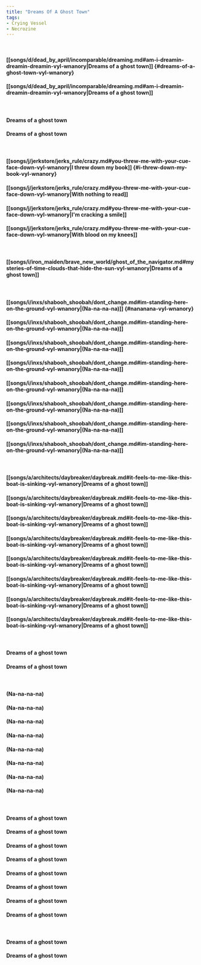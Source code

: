 ```yaml
---
title: "Dreams Of A Ghost Town"
tags:
- Crying Vessel
- Necrozine
---
```

&nbsp;
#### [[songs/d/dead_by_april/incomparable/dreaming.md#am-i-dreamin-dreamin-dreamin-vyl-wnanory|Dreams of a ghost town]] {#dreams-of-a-ghost-town-vyl-wnanory}
#### [[songs/d/dead_by_april/incomparable/dreaming.md#am-i-dreamin-dreamin-dreamin-vyl-wnanory|Dreams of a ghost town]]
&nbsp;
#### Dreams of a ghost town
#### Dreams of a ghost town
&nbsp;
#### [[songs/j/jerkstore/jerks_rule/crazy.md#you-threw-me-with-your-cue-face-down-vyl-wnanory|I threw down my book]] {#i-threw-down-my-book-vyl-wnanory}
#### [[songs/j/jerkstore/jerks_rule/crazy.md#you-threw-me-with-your-cue-face-down-vyl-wnanory|With nothing to read]]
#### [[songs/j/jerkstore/jerks_rule/crazy.md#you-threw-me-with-your-cue-face-down-vyl-wnanory|I'm cracking a smile]]
#### [[songs/j/jerkstore/jerks_rule/crazy.md#you-threw-me-with-your-cue-face-down-vyl-wnanory|With blood on my knees]]
&nbsp;
#### [[songs/i/iron_maiden/brave_new_world/ghost_of_the_navigator.md#mysteries-of-time-clouds-that-hide-the-sun-vyl-wnanory|Dreams of a ghost town]]
&nbsp;
#### [[songs/i/inxs/shabooh_shoobah/dont_change.md#im-standing-here-on-the-ground-vyl-wnanory|(Na-na-na-na)]] {#nananana-vyl-wnanory}
#### [[songs/i/inxs/shabooh_shoobah/dont_change.md#im-standing-here-on-the-ground-vyl-wnanory|(Na-na-na-na)]]
#### [[songs/i/inxs/shabooh_shoobah/dont_change.md#im-standing-here-on-the-ground-vyl-wnanory|(Na-na-na-na)]]
#### [[songs/i/inxs/shabooh_shoobah/dont_change.md#im-standing-here-on-the-ground-vyl-wnanory|(Na-na-na-na)]]
#### [[songs/i/inxs/shabooh_shoobah/dont_change.md#im-standing-here-on-the-ground-vyl-wnanory|(Na-na-na-na)]]
#### [[songs/i/inxs/shabooh_shoobah/dont_change.md#im-standing-here-on-the-ground-vyl-wnanory|(Na-na-na-na)]]
#### [[songs/i/inxs/shabooh_shoobah/dont_change.md#im-standing-here-on-the-ground-vyl-wnanory|(Na-na-na-na)]]
#### [[songs/i/inxs/shabooh_shoobah/dont_change.md#im-standing-here-on-the-ground-vyl-wnanory|(Na-na-na-na)]]
&nbsp;
#### [[songs/a/architects/daybreaker/daybreak.md#it-feels-to-me-like-this-boat-is-sinking-vyl-wnanory|Dreams of a ghost town]]
#### [[songs/a/architects/daybreaker/daybreak.md#it-feels-to-me-like-this-boat-is-sinking-vyl-wnanory|Dreams of a ghost town]]
#### [[songs/a/architects/daybreaker/daybreak.md#it-feels-to-me-like-this-boat-is-sinking-vyl-wnanory|Dreams of a ghost town]]
#### [[songs/a/architects/daybreaker/daybreak.md#it-feels-to-me-like-this-boat-is-sinking-vyl-wnanory|Dreams of a ghost town]]
#### [[songs/a/architects/daybreaker/daybreak.md#it-feels-to-me-like-this-boat-is-sinking-vyl-wnanory|Dreams of a ghost town]]
#### [[songs/a/architects/daybreaker/daybreak.md#it-feels-to-me-like-this-boat-is-sinking-vyl-wnanory|Dreams of a ghost town]]
#### [[songs/a/architects/daybreaker/daybreak.md#it-feels-to-me-like-this-boat-is-sinking-vyl-wnanory|Dreams of a ghost town]]
#### [[songs/a/architects/daybreaker/daybreak.md#it-feels-to-me-like-this-boat-is-sinking-vyl-wnanory|Dreams of a ghost town]]
&nbsp;
#### Dreams of a ghost town
#### Dreams of a ghost town
&nbsp;
#### (Na-na-na-na)
#### (Na-na-na-na)
#### (Na-na-na-na)
#### (Na-na-na-na)
#### (Na-na-na-na)
#### (Na-na-na-na)
#### (Na-na-na-na)
#### (Na-na-na-na)
&nbsp;
#### Dreams of a ghost town
#### Dreams of a ghost town
#### Dreams of a ghost town
#### Dreams of a ghost town
#### Dreams of a ghost town
#### Dreams of a ghost town
#### Dreams of a ghost town
#### Dreams of a ghost town
&nbsp;
#### Dreams of a ghost town
#### Dreams of a ghost town
